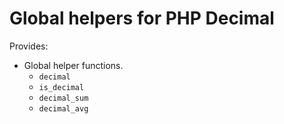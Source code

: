 # Global helpers for PHP Decimal

Provides:
- Global helper functions.
  - `decimal`
  - `is_decimal`
  - `decimal_sum`
  - `decimal_avg`
